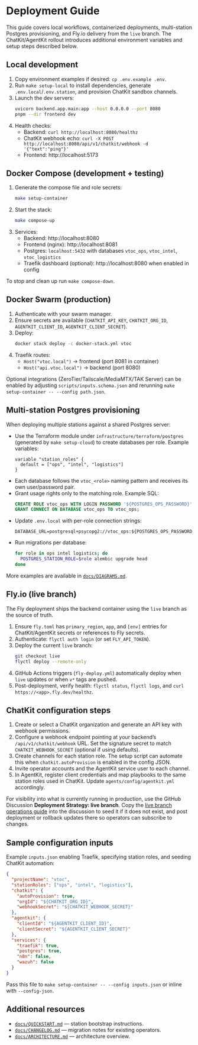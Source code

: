 # Deployment Guide

This guide covers local workflows, containerized deployments, multi-station Postgres provisioning, and Fly.io delivery from the
`live` branch. The ChatKit/AgentKit rollout introduces additional environment variables and setup steps described below.

## Local development

1. Copy environment examples if desired: `cp .env.example .env`.
2. Run `make setup-local` to install dependencies, generate `.env.local`/`.env.station`, and provision ChatKit sandbox channels.
3. Launch the dev servers:
   ```bash
   uvicorn backend.app.main:app --host 0.0.0.0 --port 8080
   pnpm --dir frontend dev
   ```
4. Health checks:
   - Backend: `curl http://localhost:8080/healthz`
   - ChatKit webhook echo: `curl -X POST http://localhost:8080/api/v1/chatkit/webhook -d '{"text":"ping"}'`
   - Frontend: http://localhost:5173

## Docker Compose (development + testing)

1. Generate the compose file and role secrets:
   ```bash
   make setup-container
   ```
2. Start the stack:
   ```bash
   make compose-up
   ```
3. Services:
   - Backend: http://localhost:8080
   - Frontend (nginx): http://localhost:8081
   - Postgres: `localhost:5432` with databases `vtoc_ops`, `vtoc_intel`, `vtoc_logistics`
   - Traefik dashboard (optional): http://localhost:8080 when enabled in config

To stop and clean up run `make compose-down`.

## Docker Swarm (production)

1. Authenticate with your swarm manager.
2. Ensure secrets are available (`CHATKIT_API_KEY`, `CHATKIT_ORG_ID`, `AGENTKIT_CLIENT_ID`, `AGENTKIT_CLIENT_SECRET`).
3. Deploy:
   ```bash
   docker stack deploy -c docker-stack.yml vtoc
   ```
4. Traefik routes:
   - `Host("vtoc.local")` → frontend (port 8081 in container)
   - `Host("api.vtoc.local")` → backend (port 8080)

Optional integrations (ZeroTier/Tailscale/MediaMTX/TAK Server) can be enabled by adjusting `scripts/inputs.schema.json` and
rerunning `make setup-container -- --config path.json`.

## Multi-station Postgres provisioning

When deploying multiple stations against a shared Postgres server:

- Use the Terraform module under `infrastructure/terraform/postgres` (generated by `make setup-cloud`) to create databases per
  role. Example variables:
  ```hcl
  variable "station_roles" {
    default = ["ops", "intel", "logistics"]
  }
  ```
- Each database follows the `vtoc_<role>` naming pattern and receives its own user/password pair.
- Grant usage rights only to the matching role. Example SQL:
  ```sql
  CREATE ROLE vtoc_ops WITH LOGIN PASSWORD '${POSTGRES_OPS_PASSWORD}';
  GRANT CONNECT ON DATABASE vtoc_ops TO vtoc_ops;
  ```
- Update `.env.local` with per-role connection strings:
  ```env
  DATABASE_URL=postgresql+psycopg2://vtoc_ops:${POSTGRES_OPS_PASSWORD}@db.internal:5432/vtoc_ops
  ```
- Run migrations per database:
  ```bash
  for role in ops intel logistics; do
    POSTGRES_STATION_ROLE=$role alembic upgrade head
  done
  ```

More examples are available in [`docs/DIAGRAMS.md`](DIAGRAMS.md#multi-station-topology).

## Fly.io (live branch)

The Fly deployment ships the backend container using the `live` branch as the source of truth.

1. Ensure `fly.toml` has `primary_region`, `app`, and `[env]` entries for ChatKit/AgentKit secrets or references to Fly secrets.
2. Authenticate: `flyctl auth login` (or set `FLY_API_TOKEN`).
3. Deploy the current `live` branch:
   ```bash
   git checkout live
   flyctl deploy --remote-only
   ```
4. GitHub Actions triggers (`fly-deploy.yml`) automatically deploy when `live` updates or when `v*` tags are pushed.
5. Post-deployment, verify health: `flyctl status`, `flyctl logs`, and `curl https://<app>.fly.dev/healthz`.

## ChatKit configuration steps

1. Create or select a ChatKit organization and generate an API key with webhook permissions.
2. Configure a webhook endpoint pointing at your backend’s `/api/v1/chatkit/webhook` URL. Set the signature secret to match
   `CHATKIT_WEBHOOK_SECRET` (optional if using defaults).
3. Create channels for each station role. The setup script can automate this when `chatkit.autoProvision` is enabled in the
   config JSON.
4. Invite operator accounts and the AgentKit service user to each channel.
5. In AgentKit, register client credentials and map playbooks to the same station roles used in ChatKit. Update
   `agents/config/agentkit.yml` accordingly.

For visibility into what is currently running in production, use the GitHub Discussion **Deployment Strategy: live branch**. Copy the [live branch operations guide](communications/live-branch.md) into the discussion to seed it if it does not exist, and post deployment or rollback updates there so operators can subscribe to changes.

## Sample configuration inputs

Example `inputs.json` enabling Traefik, specifying station roles, and seeding ChatKit automation:

```json
{
  "projectName": "vtoc",
  "stationRoles": ["ops", "intel", "logistics"],
  "chatkit": {
    "autoProvision": true,
    "orgId": "${CHATKIT_ORG_ID}",
    "webhookSecret": "${CHATKIT_WEBHOOK_SECRET}"
  },
  "agentkit": {
    "clientId": "${AGENTKIT_CLIENT_ID}",
    "clientSecret": "${AGENTKIT_CLIENT_SECRET}"
  },
  "services": {
    "traefik": true,
    "postgres": true,
    "n8n": false,
    "wazuh": false
  }
}
```

Pass this file to `make setup-container -- --config inputs.json` or inline with `--config-json`.

## Additional resources

- [`docs/QUICKSTART.md`](QUICKSTART.md) — station bootstrap instructions.
- [`docs/CHANGELOG.md`](CHANGELOG.md) — migration notes for existing operators.
- [`docs/ARCHITECTURE.md`](ARCHITECTURE.md) — architecture overview.
